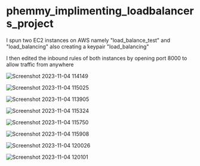# phemmy_implimenting_loadbalancers_project

I spun two EC2 instances on AWS namely "load_balance_test" and "load_balancing" also creating a keypair "load_balancing"

I then edited the inbound rules of both instances by opening port 8000 to allow traffic from anywhere 

![Screenshot 2023-11-04 114149](https://github.com/FemiDare/phemmy_implimenting_loadbalancers_project/assets/140294606/37436b6c-31a8-42be-a623-49895233f5e8)

![Screenshot 2023-11-04 115025](https://github.com/FemiDare/phemmy_implimenting_loadbalancers_project/assets/140294606/e920ef65-ddb9-4e20-9592-42a93a67e78d)

![Screenshot 2023-11-04 113905](https://github.com/FemiDare/phemmy_implimenting_loadbalancers_project/assets/140294606/3dd5adbe-7473-44b9-a64d-89d3b4fadeb5)

![Screenshot 2023-11-04 115324](https://github.com/FemiDare/phemmy_implimenting_loadbalancers_project/assets/140294606/6f49c947-0f94-4bff-a611-7d837e24d3cf)

![Screenshot 2023-11-04 115750](https://github.com/FemiDare/phemmy_implimenting_loadbalancers_project/assets/140294606/90f5af2f-a2a2-4923-b26c-911132f97b09)

![Screenshot 2023-11-04 115908](https://github.com/FemiDare/phemmy_implimenting_loadbalancers_project/assets/140294606/1f16eb93-ab10-4942-b10f-f19a6cb63309)

![Screenshot 2023-11-04 120026](https://github.com/FemiDare/phemmy_implimenting_loadbalancers_project/assets/140294606/a2194935-1762-46bd-9bf2-1f4d22c96f76)

![Screenshot 2023-11-04 120101](https://github.com/FemiDare/phemmy_implimenting_loadbalancers_project/assets/140294606/5504379f-3fa6-4c5f-9324-6622743a3c96)

